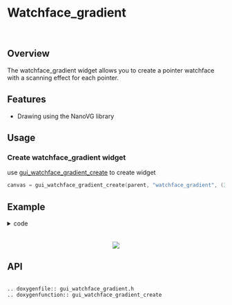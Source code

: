 # Watchface_gradient
<br>

## Overview

The watchface_gradient widget allows you to create a pointer watchface with a scanning effect for each pointer.

## Features

- Drawing using the NanoVG library

## Usage

### Create watchface_gradient widget

use [gui_watchface_gradient_create](#gui_watchface_gradient_create) to create widget

```c
canvas = gui_watchface_gradient_create(parent, "watchface_gradient", (368 - 368) / 2,(448 - 448) / 2, 368, 448);
```

## Example

<details> <summary>code</summary>

```c
#include "root_image_hongkong/ui_resource.h"
#include <gui_img.h>
#include "gui_win.h"
#include "gui_watch_gradient_spot.h"
#include "gui_text.h"
#include "gui_watchface_gradient.h"
#include "gui_cardview.h"
#include "gui_card.h"
#include "gui_tab.h"
#include "gui_app.h"
gui_win_t *win_watch;
gui_img_t *img;
gui_watch_gradient_spot_t *watch;
gui_text_t *rate;
static gui_watchface_gradient_t *canvas;
gui_tabview_t *tablist_tab;

void page_ct_clock(void *parent)
{
    win_watch = gui_win_create(parent, "win", 0, 0, 368, 448);
    gui_obj_add_event_cb(win_watch, (gui_event_cb_t)callback_touch_long, GUI_EVENT_TOUCH_LONG, NULL);
    img = gui_img_create_from_mem(parent, "page0", CLOCKN_BIN, 0, 0, 0, 0);
    watch = gui_watch_gradient_spot_create(win_watch, "watchface", 0, 0, 0, 0);
    gui_watch_gradient_spot_set_center(watch, 368 / 2, 448 / 2);
    canvas = gui_watchface_gradient_create(parent, "watchface_gradient", (368 - 368) / 2,
                                           (448 - 448) / 2, 368, 448);
    GET_BASE(watch)->not_show = true;
    GET_BASE(canvas)->not_show = true;
}
```

</details>
<br><br>

<div align=center><img src="https://foruda.gitee.com/images/1699931787525761928/f8a2202f_10641540.png"></div>

<span id = "gui_watchface_gradient_create">

## API

</span>

```eval_rst

.. doxygenfile:: gui_watchface_gradient.h
.. doxygenfunction:: gui_watchface_gradient_create
```
